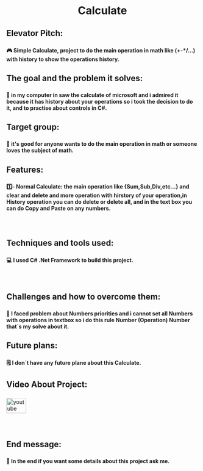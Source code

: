 <h1 align="center">Calculate</h1>

###

<h2 align="left">Elevator Pitch:</h2>

###

<h4 align="left">🎮 Simple Calculate, project to do the main operation in math like (+-*/...) with history to show the operations history.</h4>

###

<h2 align="left">The goal and the problem it solves:</h2>

###

<h4 align="left">🎯 in my computer in saw the calculate of microsoft and i admired it because it has history about your operations so i took the decision to do it, and to practise about controls in C#.</h4>

###

<h2 align="left">Target group:</h2>

###

<h4 align="left">📢 it's good for anyone wants to do the main operation in math or someone loves the subject of math.</h4>

###

<h2 align="left">Features:</h2>

###

<h4 align="left">1️⃣- Normal Calculate: the main operation like {Sum,Sub,Div,etc...} and clear and delete and more operation with hirstory of your operation,in History operation you can do delete or delete all, and in the text box you can do Copy and Paste on any numbers.</h4>

###

<br clear="both">

<h2 align="left">Techniques and tools used:</h2>

###

<h4 align="left">💻 I used C# .Net Framework to build this project.</h4>

###

<br clear="both">

<h2 align="left">Challenges and how to overcome them:</h2>

###

<h4 align="left">🧱 I faced problem about Numbers priorities and i cannot set all Numbers with operations in textbox so i do this rule Number (Operation) Number that`s my solve about it.</h4>

###

<h2 align="left">Future plans:</h2>

###

<h4 align="left">🗒️ I don`t have any future plane about this Calculate.</h4>

###

<h2 align="left">Video About Project:</h2>

###

<div align="left">
  <a href="https://youtu.be/1EE6AXZo4vU?feature=shared" target="_blank">
    <img src="https://raw.githubusercontent.com/maurodesouza/profile-readme-generator/master/src/assets/icons/social/youtube/default.svg" width="52" height="40" alt="youtube logo"  />
  </a>
</div>

###

<br clear="both">

<h2 align="left">End message:</h2>

###

<h4 align="left">📧 In the end if you want some details about this project ask me.</h4>

###
